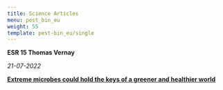 ```yaml
---
title: Science Articles
menu: pest_bin_eu
weight: 55
template: pest-bin_eu/single
---
```

**ESR 15 Thomas Vernay**

*21-07-2022*

**[Extreme microbes could hold the keys of a greener and healthier world](/img/ThomasESR15.pdf)**

